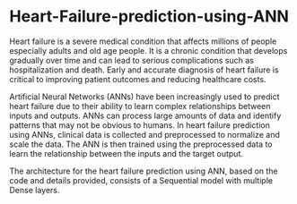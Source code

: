 # Heart-Failure-prediction-using-ANN
Heart failure is a severe medical condition that affects millions of people especially adults and old age people. It is a chronic condition that develops gradually over time and can lead to serious complications such as hospitalization and death. Early and accurate diagnosis of heart failure is critical to improving patient outcomes and reducing healthcare costs.

Artificial Neural Networks (ANNs) have been increasingly used to predict heart failure due to their ability to learn complex relationships between inputs and outputs. ANNs can process large amounts of data and identify patterns that may not be obvious to humans. In heart failure prediction using ANNs, clinical data is collected and preprocessed to normalize and scale the data. The ANN is then trained using the preprocessed data to learn the relationship between the inputs and the target output.

The architecture for the heart failure prediction using ANN, based on the code and details provided, consists of a Sequential model with multiple Dense layers.
